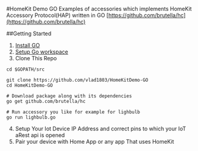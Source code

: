 #HomeKit Demo GO 
Examples of accessories which implements HomeKit Accessory Protocol(HAP) written in GO [https://github.com/brutella/hc](https://github.com/brutella/hc)

##Getting Started

1. [Install GO](https://golang.org/doc/install)
2. [Setup Go workspace](https://golang.org/doc/code.html#Organization)
3. Clone This Repo
  ```
  cd $GOPATH/src

  git clone https://github.com/vlad1803/HomeKitDemo-GO
  cd HomeKitDemo-GO

  # Download package along with its dependencies
  go get github.com/brutella/hc

  # Run accessory you like for example for lighbulb
  go run lighbulb.go
  ```
4. Setup Your Iot Device IP Address and correct pins to which your IoT aRest api is opened 
5. Pair your device with Home App or any app That uses HomeKit
